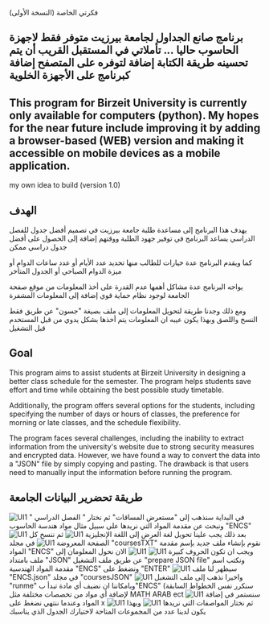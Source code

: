 فكرتي الخاصة (النسخة الأولى)
## برنامج صانع الجداول لجامعة بيرزيت متوفر فقط لاجهزة الحاسوب حاليا ... تأملاتي في المستقبل القريب أن يتم تحسينه طريقة الكتابة إضافة لتوفره على المتصفح إضافة كبرنامج على الأجهزة الخلوية
## This program for Birzeit University is currently only available for computers (python). My hopes for the near future include improving it by adding a browser-based (WEB) version and making it accessible on mobile devices as a mobile application.

my own idea to build (version 1.0)

## الهدف

يهدف هذا البرنامج إلى مساعدة طلبة جامعة بيرزيت في تصميم أفضل جدول للفصل الدراسي 
يساعد البرنامج في توفير جهود الطلبة ووقتهم إضافة إلى الحصول على أفضل جدول دراسي ممكن 

كما ويقدم البرنامج عدة خيارات للطالب منها تحديد عدد الأيام أو عدد ساعات الدوام أو ميزة الدوام الصباحي أو الجدول المتأخر 

يواجه البرنامج عدة مشاكل أهمها عدم القدرة على أخذ المعلومات من موقع صفحة الجامعة لوجود نظام حماية قوي إضافة إلى المعلومات المشفرة 

ومع ذلك وجدنا طريقة لتحويل المعلومات إلى ملف بصيغة "جسون" عن طريق فقط النسخ واللصق وبهذا يكون عيبه ان المعلومات يتم أخذها بشكل يدوي من قبل المستخدم قبل التشغيل  


## Goal

This program aims to assist students at Birzeit University in designing a better class schedule for the semester. The program helps students save effort and time while obtaining the best possible study timetable.

Additionally, the program offers several options for the students, including specifying the number of days or hours of classes, the preference for morning or late classes, and the schedule flexibility.

The program faces several challenges, including the inability to extract information from the university's website due to strong security measures and encrypted data. However, we have found a way to convert the data into a "JSON" file by simply copying and pasting. The drawback is that users need to manually input the information before running the program.


## طريقة تحضرير البيانات الجامعة
![UI1](dm/1.jpg)
في البداية سنذهب إلى "مستعرض المساقات" ثم نختار " الفصل الدراسي "
ونبحث عن مقدمة المواد التي نريدها على سبيل مثال مواد هندسة الحاسوب "ENCS" 
![UI1](dm/2.jpg)
بعد ذلك يجب علينا تحويل لغة العرض إلى اللغة الإنجليزية
![UI1](dm/3.png)
ثم ننسخ كل الصفحة المعروضة 
![UI1](dm/4.jpg)
في مجلد "coursesTXT" نقوم بإنشاء ملف جديد بإسم مقدمة المواد "ENCS" ويجب ان تكون الحروف كبيرة 
![UI1](dm/5.jpg)
![UI1](dm/6.jpg)
الان نحول المعلومان إلى ملف بامتداد "JSON" عن طريق ملف التشغيل "prepare JSON file" ونكتب اسم مقدمة المواد الهندسية "ENCS" ونضغط على "ENTER"
![UI1](dm/7.png)
سيظهر لنا ملف "ENCS.json" في مجلد "coursesJSON" 
![UI1](dm/8.png)
واخيرا نذهب إلى ملف التشغبل "runme" وبامكاننا ان نضيف أي مادة تبدأ ب"ENCS" (سنكرر نفس الخطواط السابقة لإضافة أي مواد من تخصصات مختلفة مثل MATH ARAB ect
![UI1](dm/9.png)
سنستمر في إضافة المواد وعندما ننتهي نضغط على x 
![UI1](dm/10.png)
ثم نختار المواصفات التي نريدها 
![UI1](dm/11.png)
وبهذا يكون لدينا عدد من المجموعات المتاحة لاختيارك الجدول الذي يناسبك
